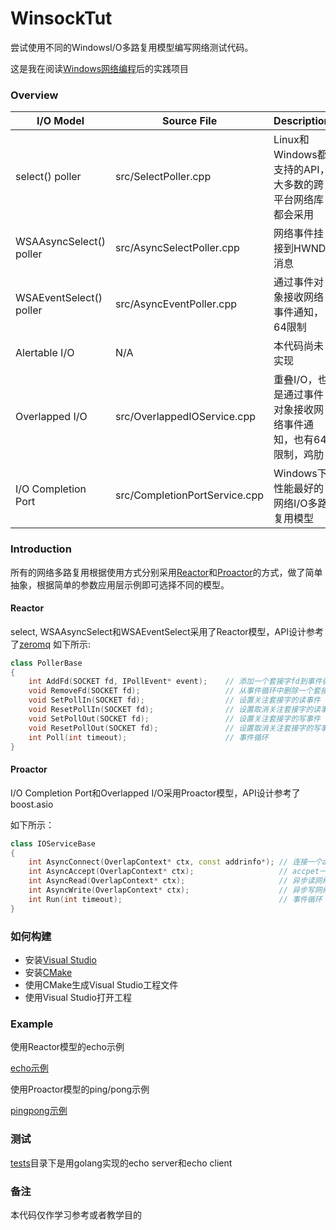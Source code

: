 # WinsockTut

尝试使用不同的WindowsI/O多路复用模型编写网络测试代码。

这是我在阅读[Windows网络编程](https://book.douban.com/subject/1231968/)后的实践项目
    

### Overview

I/O Model                |  Source File                   | Description
------------------------ |--------------------------------|---------------------------------------------------------
select() poller          |  src/SelectPoller.cpp          | Linux和Windows都支持的API，大多数的跨平台网络库都会采用
WSAAsyncSelect() poller  |  src/AsyncSelectPoller.cpp     | 网络事件挂接到HWND消息
WSAEventSelect() poller  |  src/AsyncEventPoller.cpp      | 通过事件对象接收网络事件通知，64限制
Alertable I/O            |  N/A                           | 本代码尚未实现
Overlapped I/O           |  src/OverlappedIOService.cpp   | 重叠I/O，也是通过事件对象接收网络事件通知，也有64限制，鸡肋
I/O Completion Port      |  src/CompletionPortService.cpp | Windows下性能最好的网络I/O多路复用模型


### Introduction

所有的网络多路复用根据使用方式分别采用[Reactor](https://en.wikipedia.org/wiki/Reactor_pattern)和[Proactor](https://en.wikipedia.org/wiki/Proactor_pattern)的方式，做了简单抽象，根据简单的参数应用层示例即可选择不同的模型。


#### Reactor

select, WSAAsyncSelect和WSAEventSelect采用了Reactor模型，API设计参考了[zeromq](https://github.com/zeromq/zeromq4-1/blob/master/src/select.hpp)
如下所示:

```Cpp
class PollerBase 
{
    int AddFd(SOCKET fd, IPollEvent* event);    // 添加一个套接字fd到事件循环
    void RemoveFd(SOCKET fd);                   // 从事件循环中删除一个套接字fd
    void SetPollIn(SOCKET fd);                  // 设置关注套接字的读事件
    void ResetPollIn(SOCKET fd);                // 设置取消关注套接字的读事件
    void SetPollOut(SOCKET fd);                 // 设置关注套接字的写事件
    void ResetPollOut(SOCKET fd);               // 设置取消关注套接字的写事件
    int Poll(int timeout);                      // 事件循环
}
```

#### Proactor

I/O Completion Port和Overlapped I/O采用Proactor模型，API设计参考了boost.asio

如下所示：

```Cpp
class IOServiceBase
{
    int AsyncConnect(OverlapContext* ctx, const addrinfo*); // 连接一个addrinfo指定的地址， ctx中指定回调
    int AsyncAccept(OverlapContext* ctx);                   // accpet一个新套接字fd， ctx中指定回调
    int AsyncRead(OverlapContext* ctx);                     // 异步读网络数据， ctx中指定回调
    int AsyncWrite(OverlapContext* ctx);                    // 异步写网络数据， ctx中指定回调
    int Run(int timeout);                                   // 事件循环
}
```

### 如何构建

* 安装[Visual Studio](https://visualstudio.microsoft.com)
* 安装[CMake](https://cmake.org/download/)
* 使用CMake生成Visual Studio工程文件
* 使用Visual Studio打开工程


### Example 

使用Reactor模型的echo示例

[echo示例](https://github.com/ichenq/WinsockTut/tree/master/examples/echo)

使用Proactor模型的ping/pong示例

[pingpong示例](https://github.com/ichenq/WinsockTut/tree/master/examples/pingpong)


### 测试
[tests](https://github.com/ichenq/WinsockTut/tree/master/tests)目录下是用golang实现的echo server和echo client



### 备注

本代码仅作学习参考或者教学目的
